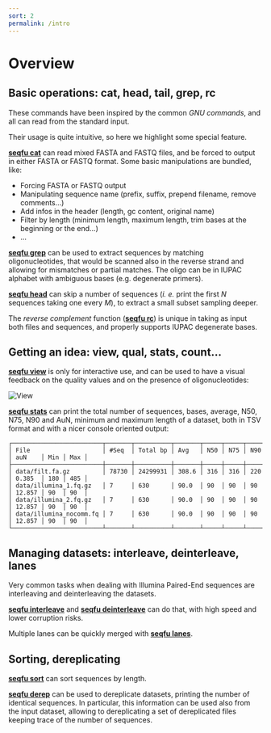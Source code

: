 ```yaml
---
sort: 2
permalink: /intro
---
```


# Overview

## Basic operations: cat, head, tail, grep, rc

These commands have been inspired by the common *GNU commands*, and all can
read from the standard input.

Their usage is quite intuitive, so here we highlight some special feature.

**[seqfu cat]({{site.baseurl}}/tools/cat.html)** can read mixed FASTA and FASTQ files, and be forced to output in either FASTA or FASTQ format. Some basic manipulations are bundled, like:

* Forcing FASTA or FASTQ output
* Manipulating sequence name (prefix, suffix, prepend filename, remove comments...)
* Add infos in the header (length, gc content, original name)
* Filter by length (minimum length, maximum length, trim bases at the beginning or the end...)
* ...

**[seqfu grep]({{site.baseurl}}/tools/grep.html)** can be used to extract sequences by matching oligonucleotides, that would be scanned also in the reverse strand and allowing for mismatches or partial matches. The oligo can be in IUPAC alphabet with ambiguous bases (e.g. degenerate primers).

**[seqfu head]({{site.baseurl}}/tools/head.html)** can skip a number of sequences (_i. e._ print the first _N_ sequences
taking one every _M_), to extract a small subset sampling deeper.

The _reverse complement_ function (**[seqfu rc]({{site.baseurl}}/tools/rc.html)**) is unique in taking as input both
files and sequences, and properly supports IUPAC degenerate bases.

## Getting an idea: view, qual, stats, count...

**[seqfu view]({{site.baseurl}}/tools/view.html)** is only for interactive use, and can be used to have a visual
feedback on the quality values and on the presence of oligonucleotides:

![View]({{site.baseurl}}/img/view.png)

**[seqfu stats]({{site.baseurl}}/tools/stats.html)** can print the total number of sequences, bases, average, N50, N75, N90 and AuN, minimum and maximum length of a dataset, both in TSV format and with a nicer console oriented output:

```
┌─────────────────────────┬───────┬──────────┬───────┬─────┬─────┬─────┬────────┬─────┬─────┐
│ File                    │ #Seq  │ Total bp │ Avg   │ N50 │ N75 │ N90 │ auN    │ Min │ Max │
├─────────────────────────┼───────┼──────────┼───────┼─────┼─────┼─────┼────────┼─────┼─────┤
│ data/filt.fa.gz         │ 78730 │ 24299931 │ 308.6 │ 316 │ 316 │ 220 │ 0.385  │ 180 │ 485 │
│ data/illumina_1.fq.gz   │ 7     │ 630      │ 90.0  │ 90  │ 90  │ 90  │ 12.857 │ 90  │ 90  │
│ data/illumina_2.fq.gz   │ 7     │ 630      │ 90.0  │ 90  │ 90  │ 90  │ 12.857 │ 90  │ 90  │
│ data/illumina_nocomm.fq │ 7     │ 630      │ 90.0  │ 90  │ 90  │ 90  │ 12.857 │ 90  │ 90  │
└─────────────────────────┴───────┴──────────┴───────┴─────┴─────┴─────┴────────┴─────┴─────┘
```

## Managing datasets: interleave, deinterleave, lanes

Very common tasks when dealing with Illumina Paired-End sequences are
interleaving and deinterleaving the datasets. 

**[seqfu interleave]({{site.baseurl}}/tools/interleave.html)** and **[seqfu deinterleave]({{site.baseurl}}/tools/deinterleave.html)** can do that, with high speed and lower corruption risks.

Multiple lanes can be quickly merged with **[seqfu lanes]({{site.baseurl}}/tools/merge_lanes.html)**.

## Sorting, dereplicating

**[seqfu sort]({{site.baseurl}}/tools/sort.html)** can sort sequences by length.

**[seqfu derep]({{site.baseurl}}/tools/derep.html)** can be used to dereplicate
datasets, printing the number of identical sequences. In particular, this information
can be used also from the input dataset, allowing to dereplicating a set of dereplicated files keeping trace of the number of sequences.

